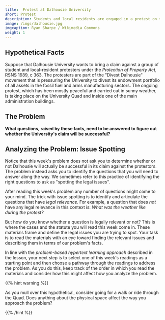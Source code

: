 ```yaml
---
title:  Protest at Dalhousie University
short: Protest
description: Students and local residents are engaged in a protest on the Quad and inside one of the administration buildings at Dalhousie. The University is considering a legal claim against the protesters as part of efforts to exclude their activities from campus. 
image: /imgs/dalhousie.jpg
imgcaption: Ryan Sharpe / Wikimedia Commons
weight: 1
---
```


## Hypothetical Facts

Suppose that Dalhousie University wants to bring a claim against a group of student and local-resident protesters under the *Protection of Property Act*, RSNS 1989, c 363. The protesters are part of the "Divest Dalhousie" movement that is pressuring the University to divest its endowment portfolio of all  assets in the fossil fuel and arms manufacturing sectors. The ongoing protest, which has been mostly peaceful and carried out in sunny weather, is taking place on the University Quad and inside one of the main administration buildings. 

## The Problem

**What questions, raised by these facts, need to be answered to figure out whether the University's claim will be successful?**

## Analyzing the Problem: Issue Spotting

Notice that this week's problem does not ask you to determine whether or not Dalhousie will actually be successful in its claim against the protestors. The problem instead asks you to identify the questions that you will need to answer along the way. We sometimes refer to this practice of identifying the right questions to ask as "spotting the legal issues". 

After reading this week's problem any number of questions might come to your mind. The trick with issue spotting is to identify and articulate the questions that have *legal relevance*. For example, a question that does *not* have any legal relevance in this context is: *What was the weather like during the protest?* 

But how do you know whether a question is legally relevant or not? This is where the cases and the statute you will read this week come in. These materials frame and define the legal issues you are trying to spot. Your task is to read the materials with an eye toward finding the relevant issues and describing them in terms of our problem's facts.

In line with the *problem-based hypertext learning approach* described in the lesson, your next step is to select one of this week's readings as a starting point and then choose a pathway through the readings to address the problem. As you do this, keep track of the order in which you read the materials and consider how this might affect how you analyze the problem.

{{% hint warning %}}

As you mull over this hypothetical, consider going for a walk or ride through the Quad. Does anything about the physical space affect the way you approach the problem?

{{% /hint %}}


[^1]: For a decision reviewing the question of whether a Canadian post-secondary is subject the *Charter* scrutiny in the context of barring a student protest action on campus, see [*UAlberta Pro-Life v Governors of the University of Alberta* 2020 ABCA 1 (CanLII)](https://www.canlii.org/en/ab/abca/doc/2020/2020abca1/2020abca1.html?autocompleteStr=UAlberta%20Pro-Life%20v.%20Governors%20of%20the%20University%20of%20Alberta&autocompletePos=1&resultId=e44d3267f7db4fc2ada4c9299a12935a&searchId=2024-05-22T13:58:42:428/fbf6fcaed26d4eb6a644340db0efdc06)